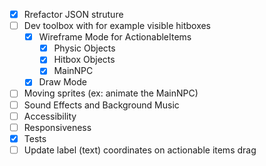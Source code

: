 * [x] Rrefactor JSON struture
* [ ] Dev toolbox with for example visible hitboxes
  * [x] Wireframe Mode for ActionableItems
    * [x] Physic Objects
    * [x] Hitbox Objects
    * [x] MainNPC
  * [x] Draw Mode
* [ ] Moving sprites (ex: animate the MainNPC)
* [ ] Sound Effects and Background Music
* [ ] Accessibility
* [ ] Responsiveness
* [x] Tests
* [ ] Update label (text) coordinates on actionable items drag
